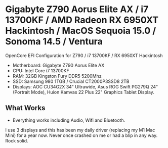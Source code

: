 # Gigabyte Z790 Aorus Elite AX / i7 13700KF / AMD Radeon RX 6950XT Hackintosh / MacOS Sequoia 15.0 / Sonoma 14.5 / Ventura
OpenCore EFI Configuration for Z790 / i7 13700KF / RX 6950XT Hackintosh

* Motherboard: Gigabyte Z790 Aorus Elite AX
* CPU: Intel Core i7 13700KF
* RAM: 32GB Kingston Fury DDR5 5200Mhz
* SSD: Samsung 980 1TGB / Crucial CT2000P3SSD8 2TB
* Displays: AOC CU34G2X 34" Ultrawide, Asus ROG Swift PG279Q 24" (Portrait Mode), Huion Kamvas 22 Plus 22" Graphics Tablet Display.


What Works
---

* Everything works including Audio, Wifi and Bluetooth.


I use 3 displays and this has been my daily driver (replacing my M1 Mac Mini) for a year now. Never once crashed on me or had a blip in any way. Rock solid.



